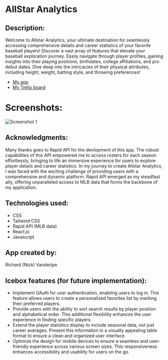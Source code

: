 # AllStar Analytics

## Description:
Welcome to Allstar Analytics, your ultimate destination for seamlessly accessing comprehensive details and career statistics of your favorite baseball players! Discover a vast array of features that elevate your baseball exploration journey. Easily navigate through player profiles, gaining insights into their playing positions, birthdates, college affiliations, and pro debut dates. Dive deep into the intricacies of their physical attributes, including height, weight, batting style, and throwing preferences!

- [My app](https://tiny-faun-82bd85.netlify.app/)
- [My Trello board](https://trello.com/b/hxpv54sd/project-3-allstar-analytics-mlb)

# Screenshots:

![Screenshot 1](https://nvandy23.github.io/Allstar-analytics/assets/screenshot1.jpg)



## Acknowledgments:
Many thanks goes to Rapid API for the devlopment of this app. The robust capabilities of this API empowered me to access rosters for each season effortlessly, bringing to life an immersive experience for users to explore player details and career statistics. In my journey to create Allstar Analytics, I was faced with the exciting challenge of providing users with a comprehensive and dynamic platform. Rapid API emerged as my steadfast ally, offering unparalleled access to MLB data that forms the backbone of my application.

## Technologies used:
- CSS
- Tailwind CSS
- Rapid API (MLB data)
- React.js
- Javascript

## App created by:
Richard (Nick) Vanderipe

## Icebox features (for future implementation):
- Implement OAuth for user authentication, enabling users to log in. This feature allows users to create a personalized favorites list by marking their preferred players.
- Provide users with the ability to sort search results by player position and alphabetical order. This additional flexibility enhances the user experience in finding specific players.
- Extend the player statistics display to include seasonal data, not just career averages. Present this information in a visually appealing table format to ensure a clean and organized user interface.
- Optimize the design for mobile devices to ensure a seamless and user-friendly experience across various screen sizes. This responsiveness enhances accessibility and usability for users on the go.

